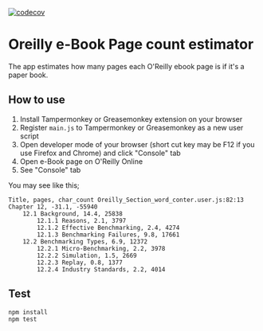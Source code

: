 [![codecov](https://codecov.io/gh/kaiwabeya/OreillySectionWordConter/branch/main/graph/badge.svg?token=SV4H2L0NAV)](https://codecov.io/gh/kaiwabeya/OreillySectionWordConter)

# Oreilly e-Book Page count estimator

The app estimates how many pages each O'Reilly ebook page is if it's a paper book.

## How to use

1. Install Tampermonkey or Greasemonkey extension on your browser
2. Register `main.js` to Tampermonkey or Greasemonkey as a new user script
3. Open developer mode of your browser (short cut key may be F12 if you use Firefox and Chrome) and click "Console" tab
4. Open e-Book page on O'Reilly Online
5. See "Console" tab

You may see like this;

```
Title, pages, char_count Oreilly_Section_word_conter.user.js:82:13
Chapter 12, -31.1, -55940
    12.1 Background, 14.4, 25838
        12.1.1 Reasons, 2.1, 3797
        12.1.2 Effective Benchmarking, 2.4, 4274
        12.1.3 Benchmarking Failures, 9.8, 17661
    12.2 Benchmarking Types, 6.9, 12372
        12.2.1 Micro-Benchmarking, 2.2, 3978
        12.2.2 Simulation, 1.5, 2669
        12.2.3 Replay, 0.8, 1377
        12.2.4 Industry Standards, 2.2, 4014
```

 ## Test

```
npm install
npm test
```
